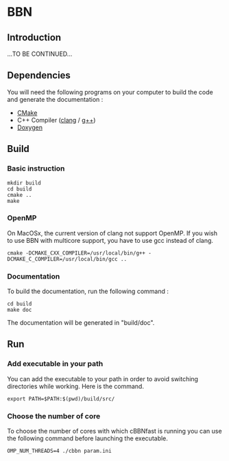 
# BBN

## Introduction

...TO BE CONTINUED...

## Dependencies

You will need the following programs on your computer to build the code and generate the documentation :

  * [CMake](http://cmake.org/)
  * C++ Compiler ([clang](http://clang.llvm.org/) / [g++](http://gcc.gnu.org/))
  * [Doxygen](http://www.stack.nl/~dimitri/doxygen/)

## Build

### Basic instruction

    mkdir build
    cd build
    cmake ..
    make

### OpenMP

On MacOSx, the current version of clang not support OpenMP. If you wish to use BBN with multicore support, you have to use gcc instead of clang.

    cmake -DCMAKE_CXX_COMPILER=/usr/local/bin/g++ -DCMAKE_C_COMPILER=/usr/local/bin/gcc ..

### Documentation

To build the documentation, run the following command :

    cd build
    make doc

The documentation will be generated in "build/doc".

## Run

### Add executable in your path

You can add the executable to your path in order to avoid switching directories while working. Here is the command.

    export PATH=$PATH:$(pwd)/build/src/

### Choose the number of core

To choose the number of cores with which cBBNfast is running you can use the following command before launching the executable.

    OMP_NUM_THREADS=4 ./cbbn param.ini
